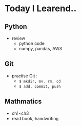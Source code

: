 # Today I Learend..

## Python
   - review 
      - python code
      - numpy, pandas, AWS
## Git
   - practise Git :
      - `$ mkdir, mv, rm, cd`
      - `$ add, commit, push`
## Mathmatics
   - ch1~ch3
   - read book, handwriting
